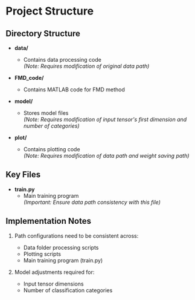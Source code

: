 # Project Structure

## Directory Structure

- **data/**  
  - Contains data processing code  
  *(Note: Requires modification of original data path)*

- **FMD_code/**  
  - Contains MATLAB code for FMD method

- **model/**  
  - Stores model files  
  *(Note: Requires modification of input tensor's first dimension and number of categories)*

- **plot/**  
  - Contains plotting code  
  *(Note: Requires modification of data path and weight saving path)*

## Key Files

- **train.py**  
  - Main training program  
  *(Important: Ensure data path consistency with this file)*

## Implementation Notes
1. Path configurations need to be consistent across:
   - Data folder processing scripts
   - Plotting scripts
   - Main training program (train.py)

2. Model adjustments required for:
   - Input tensor dimensions
   - Number of classification categories
